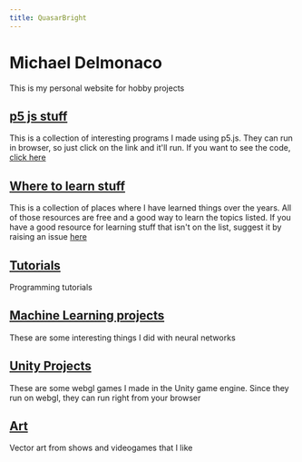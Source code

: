 ```yaml
---
title: QuasarBright
---
```

# Michael Delmonaco
This is my personal website for hobby projects
## [p5 js stuff](https://quasarbright.github.io/p5js)
This is a collection of interesting programs I made using p5.js. They can run in browser, so just click on the link and it'll run. If you want to see the code, [click here](https://github.com/quasarbright/quasarbright.github.io/tree/master/p5js)
## [Where to learn stuff](https://quasarbright.github.io/where%20to%20learn%20stuff)
This is a collection of places where I have learned things over the years. All of those resources are free and a good way to learn the topics listed. If you have a good resource for learning stuff that isn't on the list, suggest it by raising an issue [here](https://github.com/quasarbright/quasarbright.github.io/issues)
## [Tutorials](https://quasarbright.github.io/tutorials)
Programming tutorials
## [Machine Learning projects](https://quasarbright.github.io/MachineLearning/README)
These are some interesting things I did with neural networks
## [Unity Projects](https://quasarbright.github.io/UnityProjects/)
These are some webgl games I made in the Unity game engine. Since they run on webgl, they can run right from your browser
## [Art](https://twitter.com/QuasarBright)
Vector art from shows and videogames that I like
